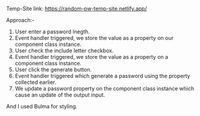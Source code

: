 Temp-Site link: https://random-pw-temp-site.netlify.app/

Approach:-
1. User enter a password lnegth.
2. Event handler triggered, we store the value as a property on our component class instance.
3. User check the include letter checkbox.
4. Event handler triggered, we store the value as a property on a component class instance.
5. User click the generate button.
6. Event handler triggered which generate a password using the property collected earlier.
7. We update a password property on the component class instance which cause an update of the output input.


And I used Bulma for styling.
